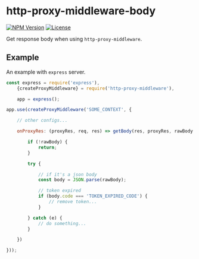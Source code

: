 # http-proxy-middleware-body

[![NPM Version][npm-image]][npm-url]
[![License][license-image]][npm-url]

[npm-image]: https://img.shields.io/npm/v/http-proxy-middleware-body.svg?style=flat-square
[npm-url]: https://npmjs.org/package/http-proxy-middleware-body
[license-image]: https://img.shields.io/npm/l/http-proxy-middleware-body.svg?style=flat-square

Get response body when using `http-proxy-middleware`.

## Example

An example with `express` server.

```javascript
const express = require('express'),
    {createProxyMiddleware} = require('http-proxy-middleware'),

    app = express();

app.use(createProxyMiddleware('SOME_CONTEXT', {

    // other configs...

    onProxyRes: (proxyRes, req, res) => getBody(res, proxyRes, rawBody => {

        if (!rawBody) {
            return;
        }

        try {

            // if it's a json body
            const body = JSON.parse(rawBody);

            // token expired
            if (body.code === 'TOKEN_EXPIRED_CODE') {
                // remove token...
            }

        } catch (e) {
            // do something...
        }

    })

}));
```
